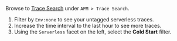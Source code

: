 Browse to [Trace Search](https://app.datadoghq.com/apm/search) under `APM > Trace Search`.

1. Filter by `Env:none` to see your untagged serverless traces.
1. Increase the time interval to the last hour to see more traces.
1. Using the `Serverless` facet on the left, select the **Cold Start** filter.